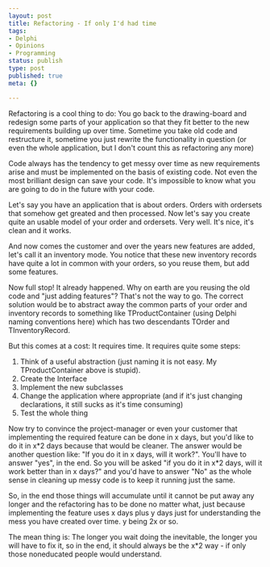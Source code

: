 ```yaml
---
layout: post
title: Refactoring - If only I'd had time
tags:
- Delphi
- Opinions
- Programming
status: publish
type: post
published: true
meta: {}

---
```

<p>
Refactoring is a cool thing to do: You go back to the drawing-board and redesign some parts of your application so that they fit better to the new requirements building up over time. Sometime you take old code and restructure it, sometime you just rewrite the functionality in question (or even the whole application, but I don't count this as refactoring any more)
</p>
<p>Code always has the tendency to get messy over time as new requirements arise and must be implemented on the basis of existing code. Not even the most brilliant design can save your code. It's impossible to know what you are going to do in the future with your code.</p>
<p>Let's say you have an application that is about orders. Orders with ordersets that somehow get greated and then processed. Now let's say you create quite an usable model of your order and ordersets. Very well. It's nice, it's clean and it works.</p>
<p>And now comes the customer and over the years new features are added, let's call it an inventory mode. You notice that these new inventory records have quite a lot in common with your orders, so you reuse them, but add some features.</p>
<p>Now full stop! It already happened. Why on earth are you reusing the old code and "just adding features"? That's not the way to go. The correct solution would be to abstract away the common parts of your order and inventory records to something like TProductContainer (using Delphi naming conventions here) which has two descendants TOrder and TInventoryRecord.</p>
<p>But this comes at a cost: It requires time. It requires quite some steps:</p>
<ol>
 <li>Think of a useful abstraction (just naming it is not easy. My TProductContainer above is stupid).</li>
 <li>Create the Interface</li>
 <li>Implement the new subclasses</li>
 <li>Change the application where appropriate (and if it's just changing declarations, it still sucks as it's time consuming)</li>
 <li>Test the whole thing</li>
</ol>
<p>Now try to convince the project-manager or even your customer that implementing the required feature can be done in x days, but you'd like to do it in x*2 days because that would be cleaner. The answer would be another question like: "If you do it in x days, will it work?". You'll have to answer "yes", in the end. So you will be asked "if you do it in x*2 days, will it work better than in x days?" and you'd have to answer "No" as the whole sense in cleaning up messy code is to keep it running just the same.
</p>
<p>So, in the end those things will accumulate until it cannot be put away any longer and the refactoring has to be done no matter what, just because implementing the feature uses x days plus y days just for understanding the mess you have created over time. y being 2x or so.</p>
<p>The mean thing is: The longer you wait doing the inevitable, the longer you will have to fix it, so in the end, it should always be the x*2 way - if only those noneducated people would understand.</p>
